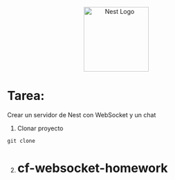 <p align="center">
  <a href="http://nestjs.com/" target="blank"><img src="https://nestjs.com/img/logo-small.svg" width="150" alt="Nest Logo" /></a>
</p>

# Tarea: 
Crear un servidor de Nest con WebSocket y un chat

1. Clonar proyecto 
```
git clone
```
2. # cf-websocket-homework
